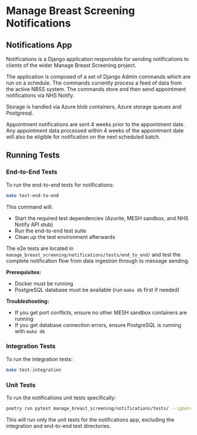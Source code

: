 # Manage Breast Screening Notifications

## Notifications App

Notifications is a Django application responsible for sending notifications to clients of the wider Manage Breast Screening project.

The application is composed of a set of Django Admin commands which are run on a schedule.
The commands currently process a feed of data from the active NBSS system.
The commands store and then send appointment notifications via NHS Notify.

Storage is handled via Azure blob containers, Azure storage queues and Postgresql.

Appointment notifications are sent 4 weeks prior to the appointment date.
Any appointment data processed within 4 weeks of the appointment date will also be eligible for notification on the next scheduled batch.

## Running Tests

### End-to-End Tests

To run the end-to-end tests for notifications:

```bash
make test-end-to-end
```

This command will:
- Start the required test dependencies (Azurite, MESH sandbox, and NHS Notify API stub)
- Run the end-to-end test suite
- Clean up the test environment afterwards

The e2e tests are located in `manage_breast_screening/notifications/tests/end_to_end/` and test the complete notification flow from data ingestion through to message sending.

**Prerequisites:**
- Docker must be running
- PostgreSQL database must be available (run `make db` first if needed)

**Troubleshooting:**
- If you get port conflicts, ensure no other MESH sandbox containers are running
- If you get database connection errors, ensure PostgreSQL is running with `make db`

### Integration Tests

To run the integration tests:

```bash
make test-integration
```

### Unit Tests

To run the notifications unit tests specifically:

```bash
poetry run pytest manage_breast_screening/notifications/tests/ --ignore manage_breast_screening/notifications/tests/dependencies --ignore manage_breast_screening/notifications/tests/integration --ignore manage_breast_screening/notifications/tests/end_to_end
```

This will run only the unit tests for the notifications app, excluding the integration and end-to-end test directories.

